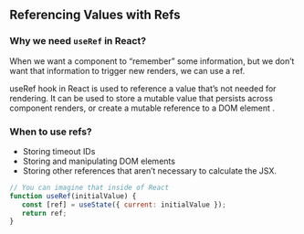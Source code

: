 ## Referencing Values with Refs

### Why we need `useRef` in React?

When we want a component to “remember” some information, but we don’t want that information to trigger new renders, we can use a ref.

useRef hook in React is used to reference a value that’s not needed for rendering. It can be used to store a mutable value that persists across component renders, or create a mutable reference to a DOM element .

### When to use refs?

-  Storing timeout IDs
-  Storing and manipulating DOM elements
-  Storing other references that aren’t necessary to calculate the JSX.

```jsx
// You can imagine that inside of React
function useRef(initialValue) {
   const [ref] = useState({ current: initialValue });
   return ref;
}
```
